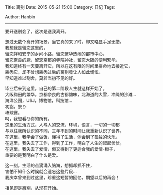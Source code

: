 Title: 离别
Date: 2015-05-21 15:00
Category: 日记
Tags:
<!-- Slug:  -->
Author: Hanbin
<!-- Summary: 第一篇日志 -->
  
  
----  

要开送别会了，这次是送我离开。  
  
想过无数个离开的场景，当它真的来了时，却又略显手足无措。  
我想我是留恋这里的，  
留恋祥和安宁的乡间小路，留恋繁华热闹的都市中心，  
留恋奈良的鹿，留恋京都的寺院神社，留恋大阪的便利繁华。  
我知道终有一天要离开它，所以在这有限的时间里拼命地去接近它，  
熟悉它，却不曾想熟悉过后的离别竟让人如此惆怅。   
早知道难以割舍，莫若当初不见的好。  
  
毕业后来到这里，自己的第二阶段人生就这样开始了。  
大阪梅田的繁华，京都奈良的古都韵味，北海道的大雪，冲绳的沙滩...  
海洋公园，USJ，博物馆，科技馆...  
初詣，祭り   
棒球赛。  
呵，我想看尽你的所有。  
这里的生活方式，人与人的交流，环境，语言，一切的一切都  
与以往我所认识的不同，三年不到的时间让我重新认识了世界。  
在这里，我学会了做饭，懂得了生活，体会到了孤独的快乐。  
在这里，我失去了工作，得到了工作，明白了人生的起起伏伏。  
在这里，我失去了爱情，但又得到了更适合我的爱情-橙子，  
重要的是我明白了什么是爱。  
  
这一刻，生活的点滴涌入脑海，想抓却抓不住，  
害怕不知什么时候就会遗忘这些片段...   
我庆幸曾来到过这里，珍重这短暂的回忆，期望以后的再会！  
  
相见即是离别，从现在开始。  

